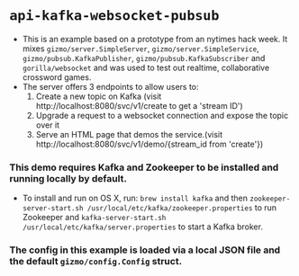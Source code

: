 # `api-kafka-websocket-pubsub` 
* This is an example based on a prototype from an nytimes hack week. It mixes `gizmo/server.SimpleServer`, `gizmo/server.SimpleService`, `gizmo/pubsub.KafkaPublisher`, `gizmo/pubsub.KafkaSubscriber` and `gorilla/websocket` and was used to test out realtime, collaborative crossword games.
* The server offers 3 endpoints to allow users to:
  1. Create a new topic on Kafka (visit http://localhost:8080/svc/v1/create to get a 'stream ID')
  2. Upgrade a request to a websocket connection and expose the topic over it
  3. Serve an HTML page that demos the service.(visit http://localhost:8080/svc/v1/demo/{stream_id from 'create'})

### This demo requires Kafka and Zookeeper to be installed and running locally by default.
  * To install and run on OS X, run: `brew install kafka` and then `zookeeper-server-start.sh /usr/local/etc/kafka/zookeeper.properties` to run Zookeeper and `kafka-server-start.sh /usr/local/etc/kafka/server.properties` to start a Kafka broker.

### The config in this example is loaded via a local JSON file and the default `gizmo/config.Config` struct.
